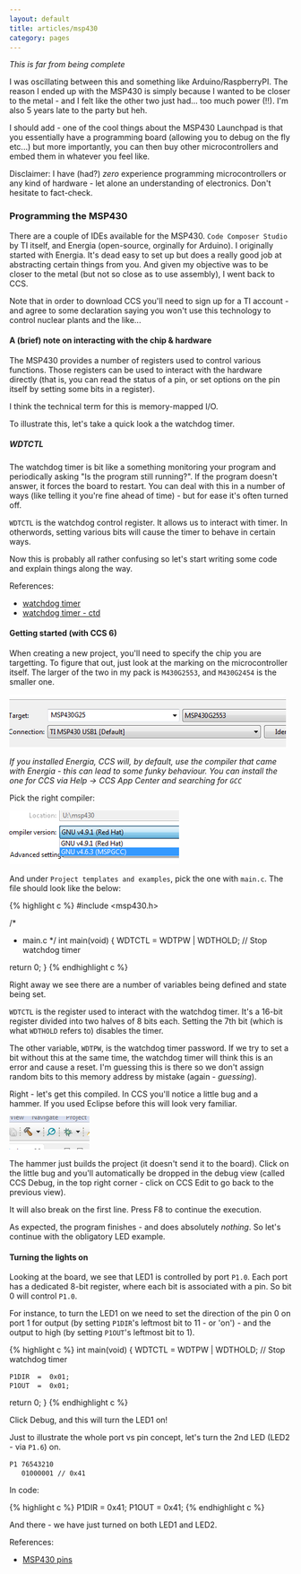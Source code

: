 ```yaml
---
layout: default
title: articles/msp430
category: pages
---
```


_This is far from being complete_

I was oscillating between this and something like Arduino/RaspberryPI. The reason I ended up with the MSP430 is simply because I wanted to be closer to the metal - and I felt like the other two just had... too much power (!!). I'm also 5 years late to the party but heh.

I should add - one of the cool things about the MSP430 Launchpad is that you essentially have a programming board (allowing you to debug on the fly etc...) but more importantly, you can then buy other microcontrollers and embed them in whatever you feel like.

Disclaimer: I have (had?) *zero* experience programming microcontrollers or any kind of hardware - let alone an understanding of electronics. Don't hesitate to fact-check.

### Programming the MSP430

There are a couple of IDEs available for the MSP430. `Code Composer Studio` by TI itself, and Energia (open-source, orginally for Arduino). I originally started with Energia. It's dead easy to set up but does a really good job at abstracting certain things from you. And given my objective was to be closer to the metal (but not so close as to use assembly), I went back to CCS.

Note that in order to download CCS you'll need to sign up for a TI account - and agree to some declaration saying you won't use this technology to control nuclear plants and the like...

#### A (brief) note on interacting with the chip & hardware

The MSP430 provides a number of registers used to control various functions. Those registers can be used to interact with the hardware directly (that is, you can read the status of a pin, or set options on the pin itself by setting some bits in a register). 

I think the technical term for this is memory-mapped I/O. 

To illustrate this, let's take a quick look a the watchdog timer.

##### WDTCTL

The watchdog timer is bit like a something monitoring your program and periodically asking "Is the program still running?". If the program doesn't answer, it forces the board to restart. You can deal with this in a number of ways (like telling it you're fine ahead of time) - but for ease it's often turned off.


`WDTCTL` is the watchdog control register. It allows us to interact with timer. In otherwords, setting various bits will cause the timer to behave in certain ways.

Now this is probably all rather confusing so let's start writing some code and explain things along the way.

References:

  * [watchdog timer](http://electronics.stackexchange.com/questions/120984/why-do-programs-stop-watchdog-timer-on-msp430)
  * [watchdog timer - ctd](https://msuraj.wordpress.com/tag/msp430-watchdog/)

#### Getting started (with CCS 6)

When creating a new project, you'll need to specify the chip you are targetting. To figure that out, just look at the marking on the microcontroller itself. The larger of the two in my pack is `M430G2553`, and `M430G2454` is the smaller one.

![Pick target MC](../images/msp430/ccs6_new_project1.PNG)

_If you installed Energia, CCS will, by default, use the compiler that came with Energia - this can lead to some funky behaviour. You can install the one for CCS via Help -> CCS App Center and searching for `GCC`_

Pick the right compiler:

![Pick compiler](../images/msp430/ccs6_choose_compiler.png)

And under `Project templates and examples`, pick the one with `main.c`. The file should look like the below:

{% highlight c %}
#include <msp430.h> 

/*
 * main.c
 */
int main(void) {
    WDTCTL = WDTPW | WDTHOLD; // Stop watchdog timer
  
  return 0;
}
{% endhighlight c %}

Right away we see there are a number of variables being defined and state being set.

`WDTCTL` is the register used to interact with the watchdog timer. It's a 16-bit register divided into two halves of 8 bits each. Setting the 7th bit (which is what `WDTHOLD` refers to) disables the timer.

The other variable, `WDTPW`, is the watchdog timer password. If we try to set a bit without this at the same time, the watchdog timer will think this is an error and cause a reset. I'm guessing this is there so we don't assign random bits to this memory address by mistake (again - *guessing*).

Right - let's get this compiled. In CCS you'll notice a little bug and a hammer. If you used Eclipse before this will look very familiar.

![CCS](../images/msp430/ccs6_debug_build.PNG)

The hammer just builds the project (it doesn't send it to the board). Click on the little bug and you'll automatically be dropped in the debug view (called CCS Debug, in the top right corner - click on CCS Edit to go back to the previous view).

It will also break on the first line. Press F8 to continue the execution.

As expected, the program finishes - and does absolutely *nothing*. So let's continue with the obligatory LED example.

#### Turning the lights on

Looking at the board, we see that LED1 is controlled by port `P1.0`. Each port has a dedicated 8-bit register, where each bit is associated with a pin. So bit 0 will control `P1.0`.

For instance, to turn the LED1 on we need to set the direction of the pin 0 on port 1 for output (by setting `P1DIR`'s leftmost bit to 11 - or 'on') - and the output to high (by setting `P1OUT`'s leftmost bit to 1).

{% highlight c %}
int main(void) {
    WDTCTL = WDTPW | WDTHOLD; // Stop watchdog timer
  
    P1DIR  =  0x01;
    P1OUT  =  0x01;

  return 0;
}
{% endhighlight c %}

Click Debug, and this will turn the LED1 on!

Just to illustrate the whole port vs pin concept, let's turn the 2nd LED (LED2 - via `P1.6`) on.

    P1 76543210
       01000001 // 0x41

In code:

{% highlight c %}
    P1DIR  =  0x41;
    P1OUT  =  0x41;
{% endhighlight c %}

And there - we have just turned on both LED1 and LED2.

References:

  * [MSP430 pins](http://processors.wiki.ti.com/index.php/Digital_I/O_(MSP430))

